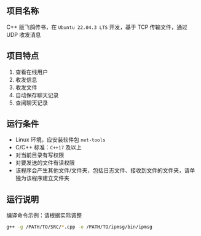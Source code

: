 ## 项目名称
C++ 版飞鸽传书，在 `Ubuntu 22.04.3 LTS` 开发，基于 TCP 传输文件，通过 UDP 收发消息

## 项目特点
1. 查看在线用户
2. 收发信息
3. 收发文件
4. 自动保存聊天记录
5. 查阅聊天记录

## 运行条件
- Linux 环境，应安装软件包 `net-tools`
- C/C++ 标准：`C++17` 及以上
- 对当前目录有写权限
- 对要发送的文件有读权限
- 该程序会产生其他文件/文件夹，包括日志文件、接收到文件的文件夹，请单独为该程序建立文件夹

## 运行说明
编译命令示例：请根据实际调整
```bash
g++ -g /PATH/TO/SRC/*.cpp -o /PATH/TO/ipmsg/bin/ipmsg
```
